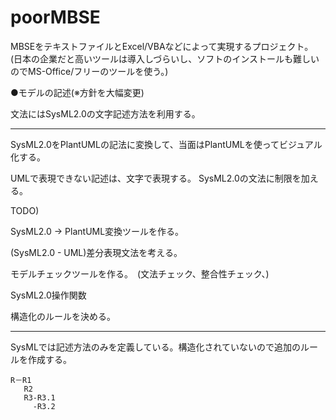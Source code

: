# poorMBSE

MBSEをテキストファイルとExcel/VBAなどによって実現するプロジェクト。
(日本の企業だと高いツールは導入しづらいし、ソフトのインストールも難しいのでMS-Office/フリーのツールを使う。)

●モデルの記述(※方針を大幅変更)

文法にはSysML2.0の文字記述方法を利用する。

-----------------------------------------

SysML2.0をPlantUMLの記法に変換して、当面はPlantUMLを使ってビジュアル化する。

UMLで表現できない記述は、文字で表現する。
SysML2.0の文法に制限を加える。

TODO)

SysML2.0 -> PlantUML変換ツールを作る。　

(SysML2.0 - UML)差分表現文法を考える。

モデルチェックツールを作る。　(文法チェック、整合性チェック、)

SysML2.0操作関数

構造化のルールを決める。

-----------------------------------------

SysMLでは記述方法のみを定義している。構造化されていないので追加のルールを作成する。

```
R－R1
   R2
   R3-R3.1
     -R3.2
```
